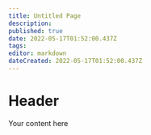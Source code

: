 ```yaml
---
title: Untitled Page
description: 
published: true
date: 2022-05-17T01:52:00.437Z
tags: 
editor: markdown
dateCreated: 2022-05-17T01:52:00.437Z
---
```


# Header
Your content here